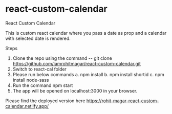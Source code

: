 # react-custom-calendar
React Custom Calendar


This is custom react calendar where you pass a date as prop and a calendar with selected date is rendered.


Steps 

1. Clone the repo using the command -- git clone https://github.com/iamrohitmagar/react-custom-calendar.git
2. Switch to react-cal folder
3. Please run below commands
    a. npm install
    b. npm install shortid
    c. npm install node-sass
4. Run the command npm start
5. The app will be opened on localhost:3000 in your browser.

Please find the deployed version here https://rohit-magar-react-custom-calendar.netlify.app/ 
